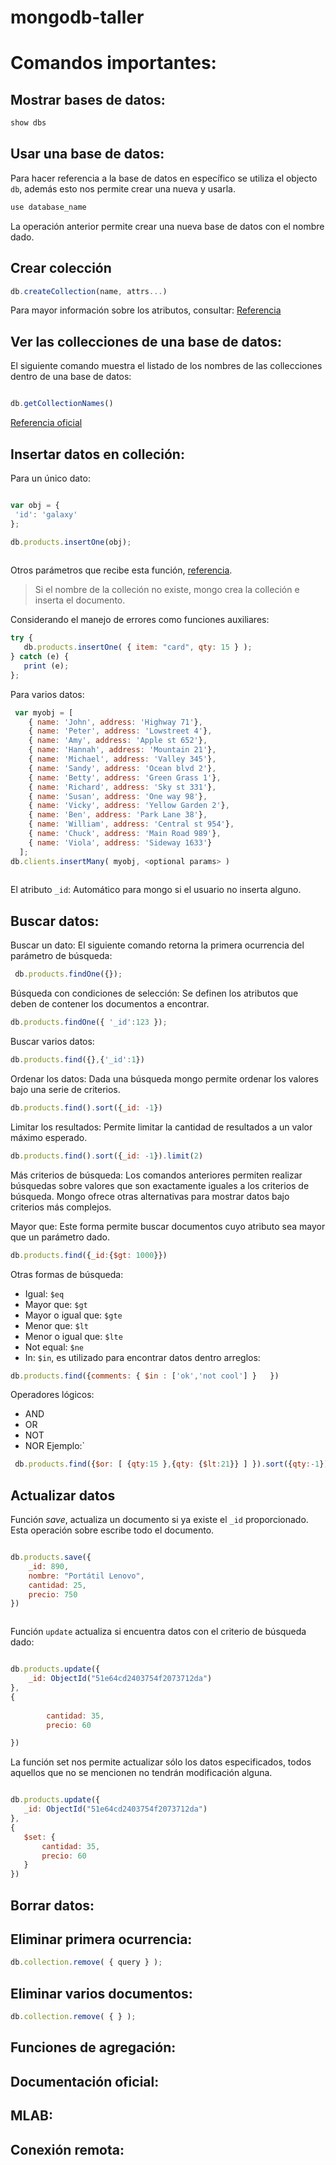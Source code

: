 # mongodb-taller

# Comandos importantes:
## Mostrar bases de datos: 
```javascript
show dbs
```
## Usar una base de datos: 

Para hacer referencia a la base de datos en específico se utiliza el objecto ` db `, además esto nos permite crear una nueva y usarla.

```javascript
use database_name
```
La operación anterior permite crear una nueva base de datos con el nombre dado.

## Crear colección
```javascript
db.createCollection(name, attrs...)
```
Para mayor información sobre los atributos, consultar: [Referencia](https://docs.mongodb.com/manual/reference/method/db.createCollection/)

## Ver las collecciones de una base de datos:

El siguiente comando muestra el listado de los nombres de las collecciones dentro de una base de datos:

```javascript

db.getCollectionNames()

```

[Referencia oficial](https://docs.mongodb.com/manual/reference/method/db.getCollectionNames/)

## Insertar datos en colleción:

Para un único dato:

```javascript

var obj = {
 'id': 'galaxy'
};

db.products.insertOne(obj);
       
```
Otros parámetros que recibe esta función, [referencia](https://docs.mongodb.com/manual/reference/method/db.collection.insertOne/).


> Si el nombre de la colleción no existe, mongo crea la colleción e inserta el documento.  
 



Considerando el manejo de errores como funciones auxiliares:

```javascript
try {
   db.products.insertOne( { item: "card", qty: 15 } );
} catch (e) {
   print (e);
};


```


Para varios datos:

```javascript
 var myobj = [
    { name: 'John', address: 'Highway 71'},
    { name: 'Peter', address: 'Lowstreet 4'},
    { name: 'Amy', address: 'Apple st 652'},
    { name: 'Hannah', address: 'Mountain 21'},
    { name: 'Michael', address: 'Valley 345'},
    { name: 'Sandy', address: 'Ocean blvd 2'},
    { name: 'Betty', address: 'Green Grass 1'},
    { name: 'Richard', address: 'Sky st 331'},
    { name: 'Susan', address: 'One way 98'},
    { name: 'Vicky', address: 'Yellow Garden 2'},
    { name: 'Ben', address: 'Park Lane 38'},
    { name: 'William', address: 'Central st 954'},
    { name: 'Chuck', address: 'Main Road 989'},
    { name: 'Viola', address: 'Sideway 1633'}
  ];
db.clients.insertMany( myobj, <optional params> ) 
        


```

El atributo `_id`: Automático para mongo si el usuario no inserta alguno.

## Buscar datos:
 Buscar un dato: El siguiente comando retorna la primera ocurrencia del parámetro de búsqueda:
 
 ```javascript
  db.products.findOne({});
 ```
 
 Búsqueda con condiciones de selección:
 Se definen los atributos que deben de contener los documentos a encontrar.
  ```javascript
  db.products.findOne({ '_id':123 });
 ```
 Buscar varios datos:
 
 ```javascript
 db.products.find({},{'_id':1})
 
 ```
 
 Ordenar los datos: Dada una búsqueda mongo permite ordenar los valores bajo una serie de criterios.
 
 ```javascript
 db.products.find().sort({_id: -1})
 
 ```
 
 Limitar los resultados: Permite limitar la cantidad de resultados a un valor máximo esperado.
  ```javascript
 db.products.find().sort({_id: -1}).limit(2)

 ```
 
 Más criterios de búsqueda: Los comandos anteriores permiten realizar búsquedas sobre valores que son exactamente iguales a los criterios de búsqueda. Mongo ofrece otras alternativas para mostrar datos bajo criterios más complejos.
 
 
 Mayor que: Este forma permite buscar documentos cuyo atributo sea mayor que un parámetro dado.
  ```javascript
 db.products.find({_id:{$gt: 1000}})
 ```

Otras formas de búsqueda:
* Igual: `$eq`
* Mayor que: `$gt`
* Mayor o igual que: `$gte`
* Menor que: `$lt`
* Menor o igual que: `$lte`
* Not equal: `$ne`
* In: `$in`, es utilizado para encontrar datos dentro arreglos:
```javascript
db.products.find({comments: { $in : ['ok','not cool'] }   })

```

Operadores lógicos:
* AND
* OR
* NOT
* NOR
Ejemplo:`
```javascript
 db.products.find({$or: [ {qty:15 },{qty: {$lt:21}} ] }).sort({qty:-1})

```




## Actualizar datos

Función *save*, actualiza un documento si ya existe el `_id` proporcionado. Esta operación sobre escribe todo el documento.
```javascript

db.products.save({
    _id: 890,
    nombre: "Portátil Lenovo",
    cantidad: 25,
    precio: 750
})



```
Función `update` actualiza si encuentra datos con el criterio de búsqueda dado:  
```javascript

db.products.update({
    _id: ObjectId("51e64cd2403754f2073712da")
},
{
   
        cantidad: 35,
        precio: 60

})

```

La función set nos permite actualizar sólo los datos especificados, todos aquellos que no se mencionen no tendrán modificación alguna. 
 
 ```javascript
 
db.products.update({
    _id: ObjectId("51e64cd2403754f2073712da")
},
{
    $set: {
        cantidad: 35,
        precio: 60
    }
})


```
## Borrar datos:

## Eliminar primera ocurrencia:

```javascript
db.collection.remove( { query } );

```

## Eliminar varios documentos:


```javascript
db.collection.remove( { } );


```

## Funciones de agregación:
 
 
## Documentación oficial:

## MLAB:

## Conexión remota:
